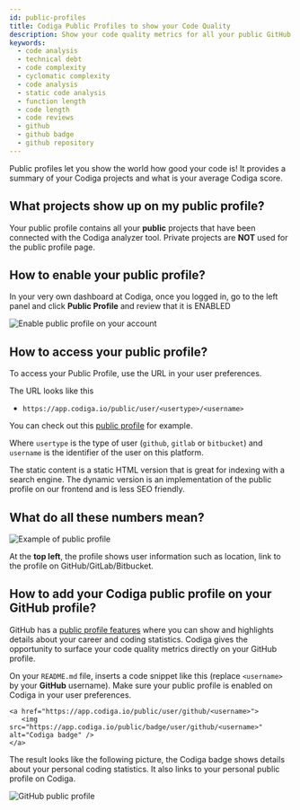 ```yaml
---
id: public-profiles
title: Codiga Public Profiles to show your Code Quality
description: Show your code quality metrics for all your public GitHub repositories. Get a badge to show on your GitHub profile.
keywords:
  - code analysis
  - technical debt
  - code complexity
  - cyclomatic complexity
  - code analysis
  - static code analysis
  - function length
  - code length
  - code reviews
  - github
  - github badge
  - github repository
---
```


Public profiles let you show the world how good your code is! It provides a summary of your Codiga projects and what is your average Codiga score.

## What projects show up on my public profile?

Your public profile contains all your **public** projects that have been connected with the Codiga analyzer tool. Private projects are **NOT** used for the public profile page.

## How to enable your public profile?

In your very own dashboard at Codiga, once you logged in, go to the left panel and click **Public Profile** and review that it is ENABLED

![Enable public profile on your account](/img/public-profile-enable.png)

## How to access your public profile?

To access your Public Profile, use the URL in your user preferences.

The URL looks like this

- `https://app.codiga.io/public/user/<usertype>/<username>`

You can check out this [public profile](https://app.codiga.io/public/user/github/juli1) for example.

Where `usertype` is the type of user (`github`, `gitlab` or `bitbucket`)
and `username` is the identifier of the user on this platform.

The static content is a static HTML version that is great for indexing
with a search engine. The dynamic version is an implementation of the
public profile on our frontend and is less SEO friendly.

## What do all these numbers mean?

![Example of public profile](/img/public-profile.png)

At the **top left**, the profile shows user information such as location,
link to the profile on GitHub/GitLab/Bitbucket.

## How to add your Codiga public profile on your GitHub profile?

GitHub has a [public profile features](https://docs.github.com/en/github/setting-up-and-managing-your-github-profile/about-your-profile)
where you can show and highlights details about your career and coding
statistics. Codiga gives the opportunity to surface your code
quality metrics directly on your GitHub profile.

On your `README.md` file, inserts a code snippet like this (replace `<username>` by your **GitHub** username).
Make sure your public profile is enabled on Codiga in your user preferences.

```
<a href="https://app.codiga.io/public/user/github/<username>">
   <img src="https://app.codiga.io/public/badge/user/github/<username>" alt="Codiga badge" />
</a>
```

The result looks like the following picture, the Codiga badge shows
details about your personal coding statistics. It also links to your
personal public profile on Codiga.

![GitHub public profile](/img/public-profile-github-example.png)
